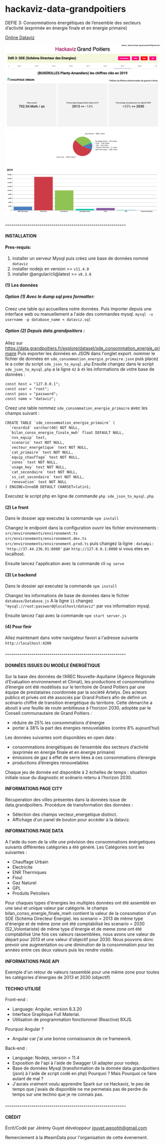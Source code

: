 # hackaviz-data-grandpoitiers

DEFIE 3: Consommations énergétiques de l’ensemble des secteurs d’activité (exprimée en énergie finale et en énergie primaire)

[Online Dataviz](http://jguyet-data-grandpoitiers.weoohh.com/)

<img src="./img/1.png">
<img src="./img/2.png">

#### ------------------------------------------------------------

#### INSTALLATION

#### Pres-requis: 
 1. installer un serveur Mysql puis créez une base de données nommé `dataviz`
 2. installer nodejs en version >= `v11.4.0`
 3. installer @angular/cli@latest >= `v8.3.8`

#### (1) Les données

##### Option (1) Avec le dump sql pres formatter:
Creez une table qui accueillera notre données.
Puis importer depuis une interface web ou manuellement a l'aide des commandes mysql.
`mysql -u username -p database_name < dataviz.sql`

##### Option (2) Depuis data.grandpoitiers :
Allez sur https://data.grandpoitiers.fr/explore/dataset/sde_consommation_energie_primaire
Puis exporter les données en JSON dans l'onglet export.
nommer le fichier de données en `sde_consommation_energie_primaire.json` puis placez le a coter du script `sde_json_to_mysql.php`
Ensuite changez dans le script `sde_json_to_mysql.php` a la ligne `42` à `45` les informations de votre base de données :
```
const host = "127.0.0.1";
const user = "root";
const pass = "password";
const name = "dataviz";
```
Creez une table nommez `sde_consommation_energie_primaire` avec les champs suivant :
```
CREATE TABLE `sde_consommation_energie_primaire` (
  `recordid` varchar(40) NOT NULL,
  `bilan_conso_energie_finale_mwh` float DEFAULT NULL,
  `nvx_equip` text,
  `scenario` text NOT NULL,
  `vecteur_energetique` text NOT NULL,
  `cat_primaire` text NOT NULL,
  `equip_chauffage` text NOT NULL,
  `zones` text NOT NULL,
  `usage_key` text NOT NULL,
  `cat_secondaire` text NOT NULL,
  `ss_cat_secondaire` text NOT NULL,
  `renovation` text NOT NULL
) ENGINE=InnoDB DEFAULT CHARSET=latin1;
```
Executez le script php en ligne de commande `php sde_json_to_mysql.php`

#### (2) Le front
Dans le dossier app executez la commande `npm install`

Changez le endpoint dans la configuration ouvrir les fichier environements : `src/environements/environement.ts`
`src/environements/environement.dev.ts`
`src/environements/environement.prod.ts`
puis changez la ligne : `dataApi: 'http://37.44.236.91:8080'`
par `http://127.0.0.1:8080` si vous etes en localhost.

Ensuite lancez l'application avec la commande cli `ng serve`

#### (3) Le backend

Dans le dossier api executez la commande `npm install`

Changez les informations de base de données dans le fichier `database/Database.js`
A la ligne `11` changez `"mysql://root:password@localhost/dataviz"` par vos information mysql.

Ensuite lancez l'api avec la commande `npm start server.js`

#### (4) Pour finir
Allez maintenant dans votre navigateur favori a l'adresse suivante `http://localhost:4200`

#### ------------------------------------------------------------

#### DONNÉES ISSUES DU MODÈLE ÉNERGÉTIQUE

Sur la base des données de l’AREC Nouvelle-Aquitaine (Agence Régionale d’Evaluation environnement et Climat), les productions et consommations d’énergie ont été modélisés sur le territoire de Grand Poitiers par une équipe de prestataires coordonnée par la société Artelys.
Des acteurs publics et privés ont été associés par Grand Poitiers afin de définir un scénario chiffré de transition énergétique du territoire.
Cette démarche a abouti à une feuille de route ambitieuse à l'horizon 2030, adoptée par le Conseil communautaire de Grand Poitiers :
- réduire de 25% les consommations d'énergie
- porter à 38% la part des énergies renouvelables (contre 8% aujourd’hui)

Les données suivantes sont disponibles en open data :

- consommations énergétiques de l’ensemble des secteurs d’activité (exprimée en énergie finale et en énergie primaire)
- émissions de gaz à effet de serre liées à ces consommations d’énergie
- productions d’énergies renouvelables

Chaque jeu de donnée est disponible à 2 échelles de temps : situation initiale issue du diagnostic et scénario retenu à l’horizon 2030.

#### INFORMATIONS PAGE CITY

Récuperation des villes présentes dans la données issue de data.grandpoitiers.
Procédure de transformation des données :
- Sélection des champs vecteur_energetique distinct.
- Affichage d'un panel de bouton pour accéder à la dataviz.

#### INFORMATIONS PAGE DATA

A l'aide du nom de la ville une prévision des consommations énérgetiques suivants différentes catégories a été généré.
Les Catégories sont les suivantes :
- Chauffage Urbain
- Electricite
- ENR Thermiques
- Fioul
- Gaz Naturel
- GPL
- Produits Petroliers

Pour chaques types d'énergies les multiples données ont été assemblé en une seul et unique valeur par catégorie.
le champs bilan_conso_energie_finale_mwh contient la valeur de la consomation d'un SDE (Schéma Directeur Energie).
les scenario = 2013 de même type d'énergie et de même zone ont été comptabilisé
les scenario = 2030 (S2_Volontariste) de même type d'énergie et de meme zone ont été comptabilisé
Une fois ces valeurs rassemblées, nous avons une valeur de départ pour 2013 et une valeur d'objectif pour 2030.
Nous pouvons donc prevoir une augmentation ou une diminution de la consommation pour les années entre ces deux valeurs puis les rendre visible.

#### INFORMATIONS PAGE API

Exemple d'un retour de valeurs rassemblé pour une même zone pour toutes les catégories d'énergies de 2013 et 2030 (objectif)

#### TECHNO UTILISÉ
Front-end :
- Language: Angular, version 8.3.20
- Interface Graphique Full Material.
- Utilisation de programmation fonctionnnel (Reactive) RXJS.

Pourquoi Angular ?
- Angular car j'ai une bonne connaissance de ce framework.

Back-end :
- Language: Nodejs, version > 11.4
- Exposition de l'api à l'aide de Swagger UI adapter pour nodejs.
- Base de données Mysql (transformation de la donnée data.grandpoitiers (json) à l'aide de script codé en php)
Pourquoi ? Mais Pourquoi ce faire autant de mal ?
- J'aurais vraiment voulu apprendre Spark sur ce Hackaviz, le peu de temps que j'avais de disponible ne me permetais pas de perdre du temps sur une techno que je ne connais pas.

#### ------------------------------------------------------------

#### CRÉDIT
Écrit/Codé par Jérémy Guyet développeur jguyet.weoohh@gmail.com

Remerciement à la #teamData pour l'organisation de cette évenement.
